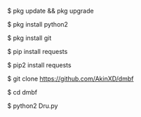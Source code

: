 $ pkg update && pkg upgrade

$ pkg install python2

$ pkg install git

$ pip install requests

$ pip2 install requests

$ git clone https://github.com/AkinXD/dmbf

$ cd dmbf

$ python2 Dru.py
